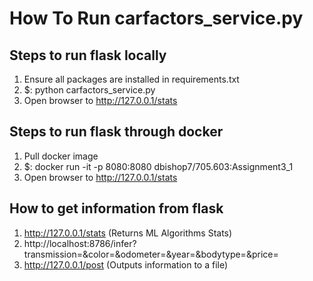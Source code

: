 # How To Run carfactors_service.py

## Steps to run flask locally
1. Ensure all packages are installed in requirements.txt
2. $: python carfactors_service.py
3. Open browser to http://127.0.0.1/stats

## Steps to run flask through docker
1. Pull docker image
2. $: docker run -it -p 8080:8080 dbishop7/705.603:Assignment3_1
3. Open browser to http://127.0.0.1/stats

## How to get information from flask
1. http://127.0.0.1/stats (Returns ML Algorithms Stats)
2. http://localhost:8786/infer?transmission=<CarTransmissionType>&color=<CarColor>&odometer=<number>&year=<number>&bodytype=<CarBodyType>&price=<number>
3. http://127.0.0.1/post (Outputs information to a file)